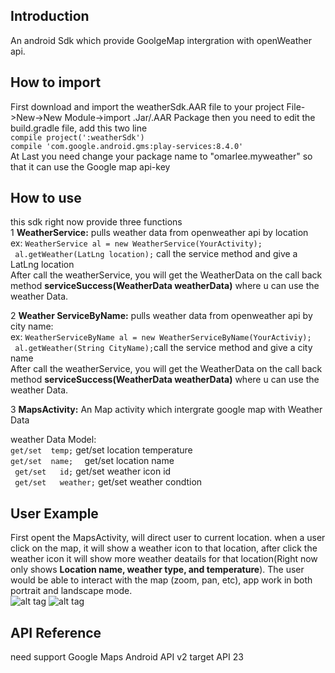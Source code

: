 ## Introduction

An android Sdk which provide GoolgeMap intergration with openWeather api.
## How to import
 First download and import the weatherSdk.AAR file to your project  File->New->New Module->import .Jar/.AAR Package 
 then you need to edit the build.gradle file, add this two line<br/>
  ```compile project(':weatherSdk')```<br/>
  ```compile 'com.google.android.gms:play-services:8.4.0'```<br/>
  At Last you need change your package name to "omarlee.myweather" so that it can use the Google map api-key
## How to use
  this sdk right now provide three functions <br/>
  1  **WeatherService:** pulls weather data from openweather api by location<br/>
  ex:  ```WeatherService al = new WeatherService(YourActivity);```<br/>
      ``` al.getWeather(LatLng location);```  call the service method and give a LatLng location<br/>
  After call the weatherService, you will get the WeatherData on the call back method **serviceSuccess(WeatherData weatherData)**
  where u can use the weather Data.
      
  2 **Weather ServiceByName:** pulls weather data from openweather api by city name:<br/>
   ex:  ```WeatherServiceByName al = new WeatherServiceByName(YourActiviy);```<br/>
      ``` al.getWeather(String CityName);```call the service method and give a city name<br/>
  After call the weatherService, you will get the WeatherData on the call back method **serviceSuccess(WeatherData weatherData)**
  where u can use the weather Data.<br/>
  
  3  **MapsActivity:**  An Map activity which intergrate google map with Weather Data

 weather Data Model:  
   ``` get/set  temp; ```     get/set  location temperature <br/>
    ```get/set  name;  ```    get/set  location name<br/>
  ```  get/set   id; ```      get/set weather icon id<br/>
   ``` get/set   weather;```  get/set  weather condtion<br/>
## User Example
First opent the MapsActivity, will direct user to current location.
when a user click on the map, it will show a weather icon to that location,  after click the weather icon it will show more weather deatails for that location(Right now only shows **Location name, weather type, and temperature**). 
The user would be able to interact with the map (zoom, pan, etc),  app work in both portrait and landscape mode.<br/>
![alt tag](https://raw.githubusercontent.com/louisli1989/weatherMap/master/screenshot1.png)
![alt tag](https://raw.githubusercontent.com/louisli1989/weatherMap/master/screenshot2.png)


## API Reference
need support Google Maps Android API v2
target API 23

